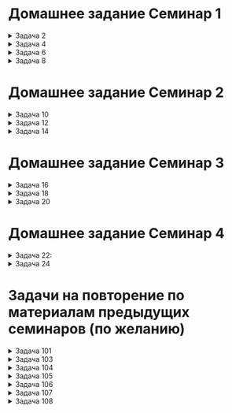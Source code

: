 # Домашнее задание Семинар 1

<details>
    <summary>
        Задача 2
    </summary>

    Найдите сумму цифр трехзначного числа.  
    Пример:  
    123 -> 6 (1 + 2 + 3)  
    100 -> 1 (1 + 0 + 0)
</details>

<details>
    <summary>
        Задача 4
    </summary>

    Петя, Катя и Сережа делают из бумаги журавликов. Вместе они сделали S журавликов. Сколько журавликов сделал каждый ребенок, если известно, что Петя и Сережа сделали одинаковое количество журавликов, а Катя сделала в два раза больше журавликов, чем Петя и Сережа вместе?  
    Пример:  
    6 -> 1 4 1  
    24 -> 4 16 4  
    60 -> 10 40 10
</details>

<details>
    <summary>
        Задача 6
    </summary>
    
    Вы пользуетесь общественным транспортом? Вероятно, вы расплачивались за проезд и получали билет с номером. Счастливым билетом называют такой билет с шестизначным номером, где сумма первых трех цифр равна сумме последних трех. Т.е. билет с номером 385916 – счастливый, т.к. 3+8+5=9+1+6. Вам требуется написать программу, которая проверяет счастливость билета.  
    Пример:  
    385916 -> yes  
    123456 -> no
</details>

<details>
    <summary>
        Задача 8 
    </summary>

    Требуется определить, можно ли от шоколадки размером n × m долек отломить k долек, если разрешается сделать один разлом по прямой между дольками (то есть разломить шоколадку на два прямоугольника).  
    Пример:  
    3 2 4 -> yes  
    3 2 1 -> no
</details>

# Домашнее задание Семинар 2

<details>
    <summary>
        Задача 10
    </summary>

    На столе лежат n монеток. Некоторые из них лежат вверх решкой, а некоторые – гербом.
    Определите минимальное число монеток, которые нужно перевернуть, чтобы все монетки были повернуты вверх одной и той же стороной.
    Выведите минимальное количество монет, которые нужно перевернуть.

    5 -> 1 0 1 1 0  
    2
</details>

<details>
    <summary>
        Задача 12
    </summary>

    Петя и Катя – брат и сестра. Петя – студент, а Катя – школьница. Петя помогает Кате по математике. Он задумывает два натуральных числа X и Y (X,Y≤1000), а Катя должна их отгадать. Для этого Петя делает две подсказки. Он называет сумму этих чисел S и их произведение P.
    Помогите Кате отгадать задуманные Петей числа.
</details>

<details>
    <summary>
        Задача 14
    </summary>

    Требуется вывести все целые степени двойки (т.е. числа вида 2 в степени k), не превосходящие числа N.
    5  
    1 2 4

    17  
    1 2 4 8 16
</details>

# Домашнее задание Семинар 3

<details>
    <summary>
        Задача 16
    </summary>

    Требуется вычислить, сколько раз встречается некоторое число X в массиве A[1..N].
    Пользователь вводит натуральное число N – количество элементов в массиве и число, которое необходимо проверить - X.
    Заполните массив случайными натуральными числами от 1 до N/2.
    Выведите, сколько раз X встречается в массиве.  
    Ввод: 5  
    Ввод: 1

    1 2 1 2 2
    Вывод: 2
</details>

<details>
    <summary>
        Задача 18
    </summary>

    Требуется найти в массиве A[1..N] самый близкий по величине элемент к заданному числу X.
    Пользователь вводит натуральное число N – количество элементов в массиве и число, которое необходимо проверить - X.
    Заполните массив случайными натуральными числами от 1 до N.
    Выведите, ближайший к X элемент. Если есть несколько элементов, которые равноудалены от X, выведите наименьший по величине.  
    Ввод: 10  
    Ввод: 7  
    1 2 1 8 9 6 5 4 3 4  
    Вывод: 6
</details>

<details>
    <summary>
        Задача 20
    </summary>

    В настольной игре Скрабл (Scrabble) каждая буква имеет определенную ценность.
    В случае с английским алфавитом очки распределяются так:  
    A, E, I, O, U, L, N, S, T, R – 1 очко;  
    D, G – 2 очка;  
    B, C, M, P – 3 очка;  
    F, H, V, W, Y – 4 очка;  
    K – 5 очков;  
    J, X – 8 очков;  
    Q, Z – 10 очков.  

    А русские буквы оцениваются так:  
    А, В, Е, И, Н, О, Р, С, Т – 1 очко;  
    Д, К, Л, М, П, У – 2 очка;  
    Б, Г, Ё, Ь, Я – 3 очка;  
    Й, Ы – 4 очка;  
    Ж, З, Х, Ц, Ч – 5 очков;  
    Ш, Э, Ю – 8 очков;  
    Ф, Щ, Ъ – 10 очков.

    Напишите программу, которая вычисляет стоимость введенного пользователем слова.
    Будем считать, что на вход подается только одно слово, которое содержит либо только английские, либо только русские буквы.  
    Ввод: ноутбук  
    Вывод: 12
</details>

# Домашнее задание Семинар 4

<details>
    <summary>
        Задача 22:
    </summary>

    Даны два неупорядоченных набора целых чисел (может быть, с повторениями).
    Выдать без повторений в порядке возрастания все те числа, которые встречаются в обоих наборах.
    Пользователь вводит 2 числа.
    n - кол-во элементов первого набора.
    m - кол-во элементов второго набора.
    Значения генерируются случайным образом.

    Input: 11 6
    (значения сгенерированы случайным образом
    2 4 6 8 10 12 10 8 6 4 2
    3 6 9 12 15 18)

    Output: 11 6
    6 12
</details>

<details>
    <summary>
        Задача 24
    </summary>

    В фермерском хозяйстве в Карелии выращивают чернику. Она растет на круглой грядке, причем кусты высажены только по окружности. Таким образом, у каждого куста есть ровно два соседних. Всего на грядке растет N кустов. Эти кусты обладают разной урожайностью, поэтому ко времени сбора на них выросло различное число ягод – на i-ом кусте выросло ai ягод.
    В этом фермерском хозяйстве внедрена система автоматического сбора черники. Эта система состоит из управляющего модуля и нескольких собирающих модулей. Собирающий модуль за один заход, находясь непосредственно перед некоторым кустом, собирает ягоды с этого куста и с двух соседних с ним.

    Напишите программу для нахождения максимального числа ягод, которое может собрать за один заход собирающий модуль, находясь перед некоторым кустом заданной во входном файле грядки.

    Input: 4
    (значения сгенерированы случайным образом
    4 2 3 1 )

    Output: 9
</details>

# Задачи на повторение по материалам предыдущих семинаров (по желанию)

<details>
    <summary>
        Задача 101
    </summary>

    Вычислить число π c заданной точностью d

    Пример: 
    при d = 0.001, π = 3.141    0.1 ≤ d ≤ 0.00000000001
    Задача 102 Задайте натуральное число N. Напишите программу,  
    которая составит список простых множителей числа N.
</details>

<details>
    <summary>
        Задача 103 
    </summary>
    
    Задана натуральная степень k. Сформировать случайным образом список коэффициентов (значения от 0 до 100) многочлена и записать в файл file1.txt многочлен степени k.

    Пример:  k=2 

    Возможные варианты многочленов:
    2*x*x + 4*x + 5 = 0 
    x*x + 5 = 0 
    10*x*x = 0
</details>

<details>
    <summary>
        Задача 104
    </summary>

     Даны два файла file1.txt и file2.txt, в каждом из которых находится запись многочлена (полученные в результате работы программы из задачи 103). Необходимо сформировать файл file_sum.txt, содержащий сумму многочленов.
</details>

<details>
    <summary>
        Задача 105
    </summary>

    Напишите программу, удаляющую из текста все слова, содержащие ""абв"".
</details>

<details>
    <summary>
        Задача 106
    </summary>

    Создайте программу для игры с конфетами человек против человека.
    Условие задачи: На столе лежит 2021 конфета. Играют два игрока делая ход друг после друга. Первый ход определяется жеребьёвкой. За один ход можно забрать не более чем 28 конфет. Все конфеты оппонента достаются сделавшему последний ход. Сколько конфет нужно взять первому игроку, чтобы забрать все конфеты у своего конкурента? (Добавьте игру против бота)
</details>

<details>
    <summary>
        Задача 107
    </summary>

    Создайте программу для игры в ""Крестики-нолики"" (Добавьте игру против бота)
</details>

<details>
    <summary>
        Задача 108
    </summary>
    
    Реализуйте RLE алгоритм: реализуйте модуль сжатия и восстановления данных (модуль в отдельном файле, импортируется как библиотека)
    метод Упаковка: на вход подается текстовый файл, на выходе текстовый файл со сжатием.
    метод Распаковка: на вход подается сжатый текстовый файл, на выходе текстовый файл восстановленный.
    Прикинуть достигаемую степень сжатия (отношение количества байт сжатого к исходному).
</details>